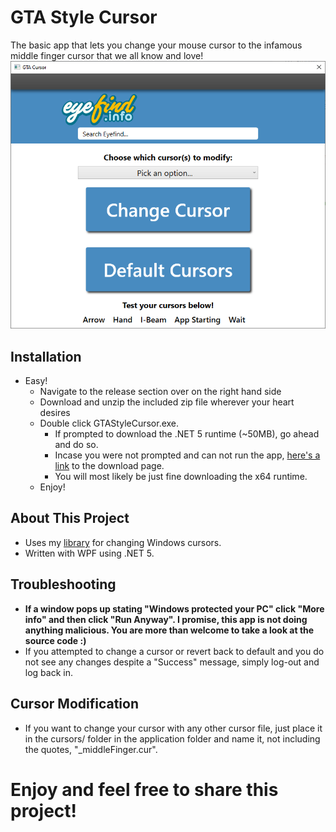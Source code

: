 # GTA Style Cursor

The basic app that lets you change your mouse cursor to the infamous middle finger cursor that we all know and love!
![Screenshot of app](https://raw.githubusercontent.com/MaxBranvall/GTACursor/main/Screenshot%202020-12-02%20094810.png)

## Installation
- Easy!
    - Navigate to the release section over on the right hand side
    - Download and unzip the included zip file wherever your heart desires
    - Double click GTAStyleCursor.exe.
      - If prompted to download the .NET 5 runtime (~50MB), go ahead and do so.
      - Incase you were not prompted and can not run the app, [here's a link](https://dotnet.microsoft.com/download/dotnet/current/runtime) to the download page.
      - You will most likely be just fine downloading the x64 runtime.
    - Enjoy!
    
## About This Project
- Uses my [library](https://github.com/MaxBranvall/WinCursorChanger) for changing Windows cursors.
- Written with WPF using .NET 5.
    
## Troubleshooting
- **If a window pops up stating "Windows protected your PC" click "More info" and then click "Run Anyway". I promise, this app is not doing anything malicious. You are more than welcome to take a look at the source code :)**
- If you attempted to change a cursor or revert back to default and you do not see any changes despite a "Success" message, simply log-out and log back in.
    
## Cursor Modification
- If you want to change your cursor with any other cursor file, just place it in the cursors/ folder in the application folder and name it, not including the quotes, "_middleFinger.cur".

# Enjoy and feel free to share this project!
